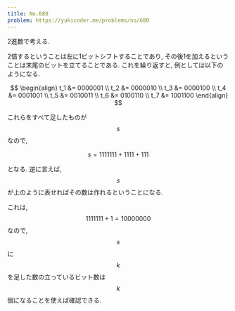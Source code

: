 ```yaml
---
title: No.680
problem: https://yukicoder.me/problems/no/680
---
```

2進数で考える.

2倍するということは左に1ビットシフトすることであり, その後1を加えるということは末尾のビットを立てることである. これを繰り返すと, 例としては以下のようになる.

$$
\begin{align}
t_1 &= 0000001 \\
t_2 &= 0000010 \\
t_3 &= 0000100 \\
t_4 &= 0001001 \\
t_5 &= 0010011 \\
t_6 &= 0100110 \\
t_7 &= 1001100
\end{align}
$$

これらをすべて足したものが $$ s $$ なので,

$$
s = 1111111 + 1111 + 111
$$

となる. 逆に言えば, $$ s $$ が上のように表せればその数は作れるということになる.

これは, $$ 1111111 + 1 = 10000000 $$ なので, $$ s $$ に $$ k $$ を足した数の立っているビット数は $$ k $$ 個になることを使えば確認できる.
